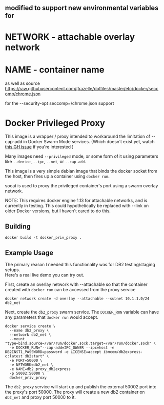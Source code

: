 ## modified to support new environmental variables for

# NETWORK - attachable overlay network
# NAME - container name

as well as source https://raw.githubusercontent.com/jfrazelle/dotfiles/master/etc/docker/seccomp/chrome.json

for the --security-opt seccomp=/chrome.json support

# Docker Privileged Proxy

This image is a wrapper / proxy intended to workaround the limitation
of --cap-add in Docker Swarm Mode services.  (Which doesn't exist yet,
 watch [this GH issue](https://github.com/docker/docker/issues/24862) 
if you're interested )

Many images need `--privileged` mode, or some form of it using 
parameters like `--device`, `--ipc`, `--net`, or `--cap-add`.

This image is a very simple debian image that binds the docker socket
from the host, then fires up a container using `docker run`.  

socat is used to proxy the privileged container's port using a swarm overlay network.

NOTE:  This requires docker engine 1.13 for attachable networks, and is currently in testing.
This could hypothetically be replaced with --link on older Docker versions, but 
I haven't cared to do this.

## Building

`docker build -t docker_priv_proxy .`

## Example Usage

The primary reason I needed this functionality was for DB2 testing/staging setups.  
Here's a real live demo you can try out.

First, create an overlay network with --attachable so that the container
created with `docker run` can be accessed from the proxy service

`docker network create -d overlay --attachable --subnet 10.1.1.0/24 db2_net`

Next, create the `db2_proxy` swarm service.  The `DOCKER_RUN` variable
can have any parameters that `docker run` would accept.  

```
docker service create \
  --name db2_proxy \
  --network db2_net \
  --mount "type=bind,source=/var/run/docker.sock,target=/var/run/docker.sock" \
  -e DOCKER_RUN="--cap-add=IPC_OWNER --ipc=host -e DB2INST1_PASSWORD=password -e LICENSE=accept ibmcom/db2express-c:latest db2start" \
  -e PORT=50000 \
  -e NETWORK=db2_net \
  -e NAME=db2_proxy_db2express
  -p 50002:50000 \
  docker_priv_proxy
```

The `db2_proxy` service will start up and publish the external 50002 port into the proxy's port 50000.
The proxy will create a new db2 container on `db2_net` and proxy port 50000 to it.


